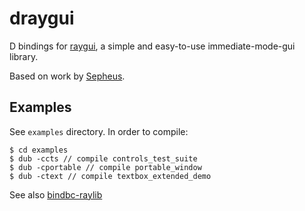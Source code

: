 # draygui

D bindings for [raygui](https://github.com/raysan5/raygui), a simple and easy-to-use immediate-mode-gui library.

Based on work by [Sepheus](https://github.com/Sepheus/raylib_d).


## Examples

See `examples` directory. In order to compile:

```
$ cd examples
$ dub -ccts // compile controls_test_suite
$ dub -cportable // compile portable_window
$ dub -ctext // compile textbox_extended_demo
```

See also [bindbc-raylib](https://github.com/o3o/bindbc-raylib)
